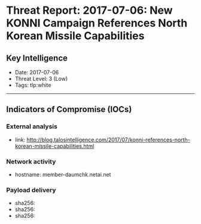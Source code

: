 # Threat Report: 2017-07-06: New KONNI Campaign References North Korean Missile Capabilities


## Key Intelligence
* Date: 2017-07-06
* Threat Level: 3 (Low)
* Tags: tlp:white

---

## Indicators of Compromise (IOCs)
### External analysis
* link: http://blog.talosintelligence.com/2017/07/konni-references-north-korean-missile-capabilities.html

### Network activity
* hostname: member-daumchk.netai.net

### Payload delivery
* sha256: <sha256>
* sha256: <sha256>
* sha256: <sha256>
